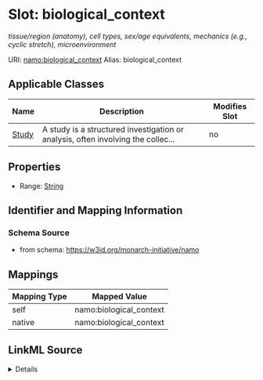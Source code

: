 

# Slot: biological_context 


_tissue/region (anatomy), cell types, sex/age equivalents, mechanics (e.g., cyclic stretch), microenvironment_





URI: [namo:biological_context](https://w3id.org/monarch-initiative/namo/biological_context)
Alias: biological_context

<!-- no inheritance hierarchy -->





## Applicable Classes

| Name | Description | Modifies Slot |
| --- | --- | --- |
| [Study](Study.md) | A study is a structured investigation or analysis, often involving the collec... |  no  |






## Properties

* Range: [String](String.md)




## Identifier and Mapping Information






### Schema Source


* from schema: https://w3id.org/monarch-initiative/namo




## Mappings

| Mapping Type | Mapped Value |
| ---  | ---  |
| self | namo:biological_context |
| native | namo:biological_context |




## LinkML Source

<details>
```yaml
name: biological_context
description: tissue/region (anatomy), cell types, sex/age equivalents, mechanics (e.g.,
  cyclic stretch), microenvironment
from_schema: https://w3id.org/monarch-initiative/namo
rank: 1000
alias: biological_context
owner: Study
domain_of:
- Study
range: string

```
</details>